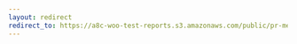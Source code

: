 ```yaml
---
layout: redirect
redirect_to: https://a8c-woo-test-reports.s3.amazonaws.com/public/pr-merge/43861/api/index.html
---
```

